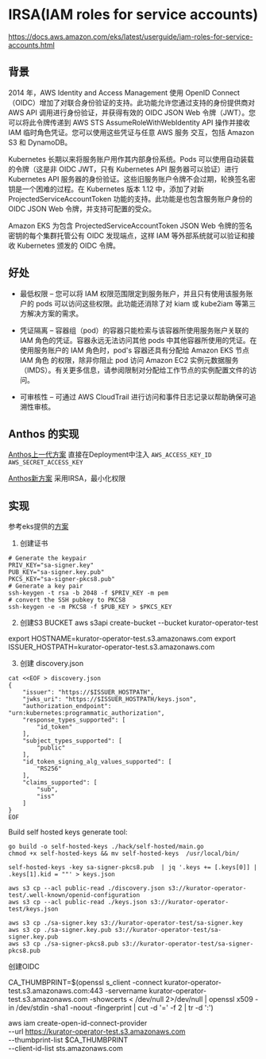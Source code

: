 # IRSA(IAM roles for service accounts)

https://docs.aws.amazon.com/eks/latest/userguide/iam-roles-for-service-accounts.html

## 背景

2014 年，AWS Identity and Access Management 使用 OpenID Connect（OIDC）增加了对联合身份验证的支持。此功能允许您通过支持的身份提供商对 AWS API 调用进行身份验证，并获得有效的 OIDC JSON Web 令牌（JWT）。您可以将此令牌传递到 AWS STS AssumeRoleWithWebIdentity API 操作并接收 IAM 临时角色凭证。您可以使用这些凭证与任意 AWS 服务 交互，包括 Amazon S3 和 DynamoDB。

Kubernetes 长期以来将服务账户用作其内部身份系统。Pods 可以使用自动装载的令牌（这是非 OIDC JWT，只有 Kubernetes API 服务器可以验证）进行 Kubernetes API 服务器的身份验证。这些旧服务账户令牌不会过期，轮换签名密钥是一个困难的过程。在 Kubernetes 版本 1.12 中，添加了对新 ProjectedServiceAccountToken 功能的支持。此功能是也包含服务账户身份的 OIDC JSON Web 令牌，并支持可配置的受众。

Amazon EKS 为包含 ProjectedServiceAccountToken JSON Web 令牌的签名密钥的每个集群托管公有 OIDC 发现端点，这样 IAM 等外部系统就可以验证和接收 Kubernetes 颁发的 OIDC 令牌。

## 好处

- 最低权限 – 您可以将 IAM 权限范围限定到服务账户，并且只有使用该服务账户的 pods 可以访问这些权限。此功能还消除了对 kiam 或 kube2iam 等第三方解决方案的需求。

- 凭证隔离 – 容器组（pod）的容器只能检索与该容器所使用服务账户关联的 IAM 角色的凭证。容器永远无法访问其他 pods 中其他容器所使用的凭证。在使用服务账户的 IAM 角色时，pod's 容器还具有分配给 Amazon EKS 节点 IAM 角色 的权限，除非你阻止 pod 访问 Amazon EC2 实例元数据服务（IMDS）。有关更多信息，请参阅限制对分配给工作节点的实例配置文件的访问。

- 可审核性 – 可通过 AWS CloudTrail 进行访问和事件日志记录以帮助确保可追溯性审核。

## Anthos 的实现

[Anthos上一代方案](https://cloud.google.com/anthos/clusters/docs/multi-cloud/aws/previous-generation/how-to/loadbalancer-alb)
    直接在Deployment中注入 `AWS_ACCESS_KEY_ID` `AWS_SECRET_ACCESS_KEY`
    
[Anthos新方案](https://cloud.google.com/anthos/clusters/docs/multi-cloud/aws/how-to/use-workload-identity-aws)
    采用IRSA，最小化权限

## 实现

参考eks提供的[方案](https://github.com/aws/amazon-eks-pod-identity-webhook/blob/master/SELF_HOSTED_SETUP.md)

1. 创建证书

```console
# Generate the keypair
PRIV_KEY="sa-signer.key"
PUB_KEY="sa-signer.key.pub"
PKCS_KEY="sa-signer-pkcs8.pub"
# Generate a key pair
ssh-keygen -t rsa -b 2048 -f $PRIV_KEY -m pem
# convert the SSH pubkey to PKCS8
ssh-keygen -e -m PKCS8 -f $PUB_KEY > $PKCS_KEY
```

2. 创建S3 BUCKET
aws s3api create-bucket --bucket kurator-operator-test


export HOSTNAME=kurator-operator-test.s3.amazonaws.com
export ISSUER_HOSTPATH=kurator-operator-test.s3.amazonaws.com

3. 创建 discovery.json

```console
cat <<EOF > discovery.json
{
    "issuer": "https://$ISSUER_HOSTPATH",
    "jwks_uri": "https://$ISSUER_HOSTPATH/keys.json",
    "authorization_endpoint": "urn:kubernetes:programmatic_authorization",
    "response_types_supported": [
        "id_token"
    ],
    "subject_types_supported": [
        "public"
    ],
    "id_token_signing_alg_values_supported": [
        "RS256"
    ],
    "claims_supported": [
        "sub",
        "iss"
    ]
}
EOF
```

Build self hosted keys generate tool:

```
go build -o self-hosted-keys ./hack/self-hosted/main.go
chmod +x self-hosted-keys && mv self-hosted-keys  /usr/local/bin/
```

```console
self-hosted-keys -key sa-signer-pkcs8.pub  | jq '.keys += [.keys[0]] | .keys[1].kid = ""' > keys.json
```

```console
aws s3 cp --acl public-read ./discovery.json s3://kurator-operator-test/.well-known/openid-configuration
aws s3 cp --acl public-read ./keys.json s3://kurator-operator-test/keys.json

aws s3 cp ./sa-signer.key s3://kurator-operator-test/sa-signer.key
aws s3 cp ./sa-signer.key.pub s3://kurator-operator-test/sa-signer.key.pub
aws s3 cp ./sa-signer-pkcs8.pub s3://kurator-operator-test/sa-signer-pkcs8.pub
```

创建OIDC

CA_THUMBPRINT=$(openssl s_client -connect kurator-operator-test.s3.amazonaws.com:443 -servername kurator-operator-test.s3.amazonaws.com -showcerts < /dev/null 2>/dev/null  |  openssl x509 -in /dev/stdin -sha1 -noout -fingerprint | cut -d '=' -f 2 | tr -d ':')

aws iam create-open-id-connect-provider \
     --url https://kurator-operator-test.s3.amazonaws.com \
     --thumbprint-list $CA_THUMBPRINT \
     --client-id-list sts.amazonaws.com
